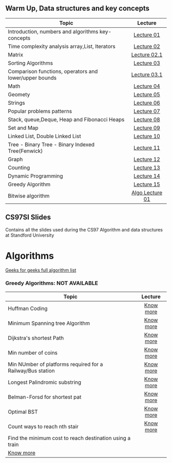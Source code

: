 ## Warm Up, Data structures and key concepts

|Topic|Lecture|
|-------|:------:|
|Introduction, numbers and algorithms key-concepts|[Lecture 01](data-structures/Lecture01.md)|
|Time complexity analysis array,List, Iterators|[Lecture 02](data-structures/Lecture02.md)|
|Matrix|[Lecture 02.1](data-structures/Lecture02-1.md)|
|Sorting Algorithms|[Lecture 03](data-structures/Lecture03.md)|
|Comparison functions, operators and lower/upper bounds|[Lecture 03.1](data-structures/Lecture07.md)|
|Math|[Lecture 04](data-structures/Lecture04.md)|
|Geomety|[Lecture 05](data-structures/Lecture05.md)|
|Strings|[Lecture 06](data-structures/Lecture06.md)|
|Popular problems patterns|[Lecture 07](data-structures/Lecture09.md)|
|Stack, queue,Deque, Heap and Fibonacci Heaps|[Lecture 08](data-structures/Lecture10.md)|
|Set and Map|[Lecture 09](data-structures/Lecture11.md)|
|Linked List, Double Linked List|[Lecture 10](data-structures/Lecture12.md)|
|Tree - Binary Tree - Binary Indexed Tree(Fenwick)|[Lecture 11](data-structures/Lecture13.md)|
|Graph|[Lecture 12](data-structures/Lecture14.md)|
|Counting|[Lecture 13](data-structures/Lecture15.md)|
|Dynamic Programming|[Lecture 14](data-structures/Lecture16.md)|
|Greedy Algorithm|[Lecture 15](data-structures/Lecture17.md)|
|Bitwise algorithm|[Algo Lecture 01](algorithm/Lecture01.md)|

## CS97SI Slides

Contains all the slides used during the CS97 Algorithm and data structures at Standford University


# Algorithms

[Geeks for geeks full algorithm list](https://www.geeksforgeeks.org/fundamentals-of-algorithms/)

### Greedy Algorithms: NOT AVAILABLE 
|Topic|Lecture|
|-------|:------:|
|Huffman Coding|[Know more](algorith/Lecture01.md)|
|Minimum Spanning tree Algorithm|[Know more](algorith/Lecture01.md)|
|Dijkstra's shortest Path|[Know more](algorith/Lecture01.md)|
|Min number of coins|[Know more](algorith/Lecture01.md)|
|Min NUmber of platforms required for a Railway/Bus station|[Know more](algorith/Lecture01.md)|
|Longest Palindromic substring |[Know more](algorith/Lecture01.md)|
|Belman-Forsd for shortest pat |[Know more](algorith/Lecture01.md)|
|Optimal BST|[Know more](algorith/Lecture01.md)|
|Count ways to reach nth stair |[Know more](algorith/Lecture01.md)|
|Find the minimum cost to reach destination using a train
 |[Know more](algorith/Lecture01.md)|




